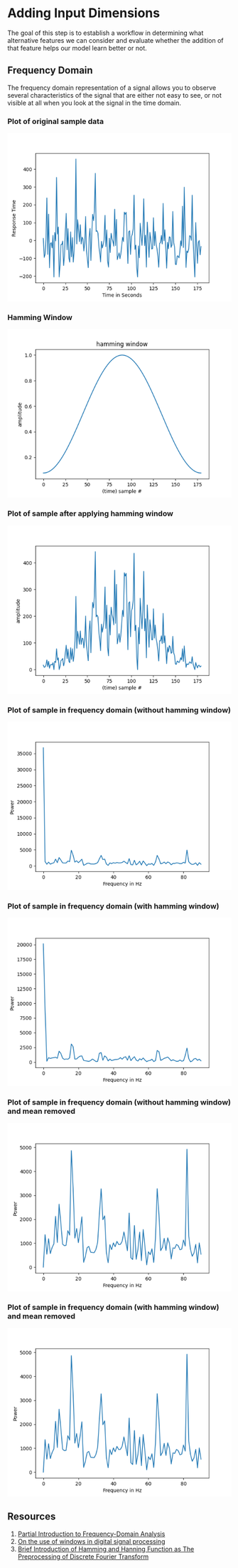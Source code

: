 # Adding Input Dimensions

The goal of this step is to establish a workflow in determining what alternative features we can consider and evaluate whether the addition of that feature helps our model learn better or not.

## Frequency Domain

The frequency domain representation of a signal allows you to observe several characteristics of the signal that are either not easy to see, or not visible at all when you look at the signal in the time domain.

### Plot of original sample data
![Original data](./images/original-data.png "Original")


### Hamming Window
![Hamming Window](./images/hamming-window.png "Hamming")

### Plot of sample after applying hamming window
![Sample Applied Hamming](./images/sample-applied-hamming.png "Sample Applied Hamming")

### Plot of sample in frequency domain (without hamming window)
![FFT 1](./images/fft-v1.png "FFT1")

### Plot of sample in frequency domain (with hamming window)
![FFT 2](./images/fft-v2.png "FFT2")

### Plot of sample in frequency domain (without hamming window) and mean removed
![FFT 3](./images/fft-v3.png "FFT3")

### Plot of sample in frequency domain (with hamming window) and mean removed
![FFT 4](./images/fft-v3.png "FFT4")

## Resources
1. [Partial Introduction to Frequency-Domain Analysis](https://www.mathworks.com/help/signal/ug/practical-introduction-to-frequency-domain-analysis.html)
2. [On the use of windows in digital signal processing](https://flothesof.github.io/FFT-window-properties-frequency-analysis.html)
3. [Brief Introduction of Hamming and Hanning Function as The Preprocessing of Discrete Fourier Transform](https://towardsdatascience.com/brief-introduction-of-hamming-and-hanning-function-as-the-preprocessing-of-discrete-fourier-8b87fe538bb7)
